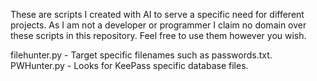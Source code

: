 These are scripts I created with AI to serve a specific need for different projects. As I am not a developer or programmer I claim no domain over these scripts in this repository. Feel free to use them however you wish.

filehunter.py - Target specific filenames such as passwords.txt.
PWHunter.py - Looks for KeePass specific database files.
